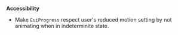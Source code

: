 **Accessibility**

- Make `EuiProgress` respect user's reduced motion setting by not animating when in indeterminite state.

